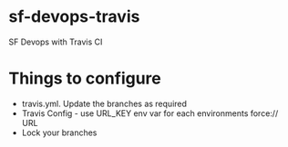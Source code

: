 # sf-devops-travis
SF Devops with Travis CI

# Things to configure
- travis.yml. Update the branches as required
- Travis Config - use URL_KEY env var for each environments force:// URL
- Lock your branches

